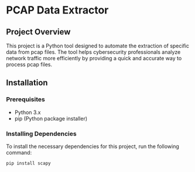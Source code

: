 # PCAP Data Extractor

## Project Overview
This project is a Python tool designed to automate the extraction of specific data from pcap files. The tool helps cybersecurity professionals analyze network traffic more efficiently by providing a quick and accurate way to process pcap files.

## Installation

### Prerequisites
- Python 3.x
- pip (Python package installer)

### Installing Dependencies
To install the necessary dependencies for this project, run the following command:
```sh
pip install scapy
